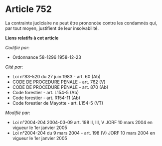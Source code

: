 # Article 752

La contrainte judiciaire ne peut être prononcée contre les condamnés qui, par tout moyen, justifient de leur insolvabilité.

**Liens relatifs à cet article**

_Codifié par_:

  - Ordonnance 58-1296 1958-12-23

_Cité par_:

  - Loi n°83-520 du 27 juin 1983 - art. 60 (Ab)
  - CODE DE PROCEDURE PENALE - art. 762 (V)
  - CODE DE PROCEDURE PENALE - art. 870 (Ab)
  - Code forestier - art. L154-5 (Ab)
  - Code forestier - art. R154-11 (Ab)
  - Code forestier de Mayotte - art. L154-5 (VT)

_Modifié par_:

  - Loi n°2004-204 2004-03-09 art. 198 II, III, V JORF 10 mars 2004 en vigueur le 1er janvier 2005
  - Loi n°2004-204 du 9 mars 2004 - art. 198 (V) JORF 10 mars 2004 en vigueur le 1er janvier 2005
